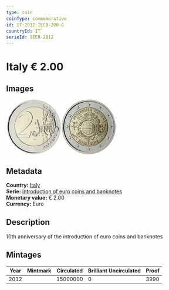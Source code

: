 ```yaml
---
type: coin
coinType: commemorative
id: IT-2012-IECB-200-C
countryId: IT
serieId: IECB-2012
---
```


# Italy € 2.00

## Images

<img src="../../Images/common-2007-200.webp" height="150" alt="Front image"><img src="Images/IT-2012-200.webp" height="150" alt="Back image">

## Metadata

**Country:** [Italy](../../Countries/Italy/index.md)\
**Serie:** [introduction of euro coins and banknotes](index.md)\
**Monetary value:** € 2.00\
**Currency:** Euro

## Description

10th anniversary of the introduction of euro coins and banknotes

## Mintages

| Year | Mintmark | Circulated | Brilliant Uncirculated | Proof |
| ---- | -------- | ---------- | ---------------------- | ----- |
| 2012 |          | 15000000   | 0                      | 3990  |
